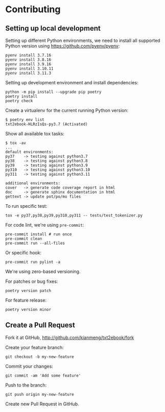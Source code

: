 # Contributing

## Setting up local development

Setting up different Python environments, we need to install all supported
Python version using <https://github.com/pyenv/pyenv>:

```console
pyenv install 3.7.16
pyenv install 3.8.16
pyenv install 3.9.16
pyenv install 3.10.11
pyenv install 3.11.3
```

Setting up development environment and install dependencies:

```console
python -m pip install --upgrade pip poetry
poetry install
poetry check
```

Create a virtualenv for the current running Python version:

```console
$ poetry env list
txt2ebook-HLRzIsQs-py3.7 (Activated)
```

Show all available tox tasks:

```console
$ tox -av
...
default environments:
py37    -> testing against python3.7
py38    -> testing against python3.8
py39    -> testing against python3.9
py310   -> testing against python3.10
py311   -> testing against python3.11

additional environments:
cover   -> generate code coverage report in html
doc     -> generate sphinx documentation in html
gettext -> update pot/po/mo files
```

To run specific test:

```console
tox -e py37,py38,py39,py310,py311 -- tests/test_tokenizer.py
```

For code lint, we're using `pre-commit`:

```console
pre-commit install # run once
pre-commit clean
pre-commit run --all-files
```

Or specific hook:

```console
pre-commit run pylint -a
```

We're using zero-based versioning.

For patches or bug fixes:

```console
poetry version patch
```

For feature release:

```console
poetry version minor
```

## Create a Pull Request

Fork it at GitHub, <http://github.com/kianmeng/txt2ebook/fork>

Create your feature branch:

```console
git checkout -b my-new-feature
```

Commit your changes:

```console
git commit -am 'Add some feature'
```

Push to the branch:

```console
git push origin my-new-feature
```

Create new Pull Request in GitHub.
